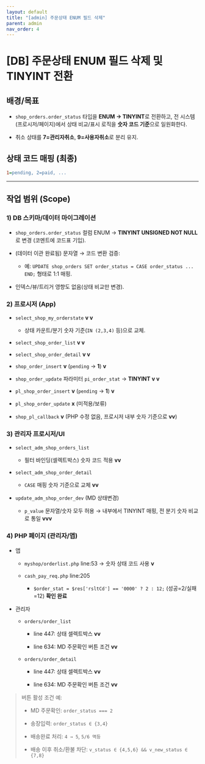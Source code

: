 ```yaml
---
layout: default
title: "[admin] 주문상태 ENUM 필드 삭제"
parent: admin
nav_order: 4
---
```


# [DB] 주문상태 ENUM 필드 삭제 및 TINYINT 전환

## 배경/목표

- `shop_orders.order_status` 타입을 **ENUM → TINYINT**로 전환하고, 전 시스템(프로시저/페이지)에서 상태 비교/표시 로직을 **숫자 코드 기준**으로 일원화한다.
    
- 취소 상태를 **7=관리자취소**, **9=사용자취소**로 분리 유지.
    

## 상태 코드 매핑 (최종)

```ini
1=pending, 2=paid, ...

```


---

## 작업 범위 (Scope)

### 1) DB 스키마/데이터 마이그레이션

- `shop_orders.order_status` 컬럼 ENUM → **TINYINT UNSIGNED NOT NULL**로 변경 (코멘트에 코드표 기입).
    
- (데이터 이관 완료됨) 문자열 → 코드 변환 검증:
    
    - 예: `UPDATE shop_orders SET order_status = CASE order_status ... END;` 형태로 1:1 매핑.
        
- 인덱스/뷰/트리거 영향도 없음(상태 비교만 변경).
    

### 2) 프로시저 (App)

- `select_shop_my_orderstate` **v v**
    
    - 상태 카운트/분기 숫자 기준(`IN (2,3,4)` 등)으로 교체.
        
- `select_shop_order_list` **v v**
    
- `select_shop_order_detail` **v v**
    
- `shop_order_insert` **v** (`pending` → **1**) **v**
    
- `shop_order_update` 파라미터 `pi_order_stat` → **TINYINT** **v v**
    
- `pl_shop_order_insert` **v** (`pending` → **1**) **v**
    
- `pl_shop_order_update` **x** (미적용/보류)
    
- `shop_pl_callback` **v** (PHP 수정 없음, 프로시저 내부 숫자 기준으로 **vv**)
    

### 3) 관리자 프로시저/UI

- `select_adm_shop_orders_list`
    
    - 필터 바인딩(셀렉트박스) 숫자 코드 적용 **vv**
        
- `select_adm_shop_order_detail`
    
    - `CASE` 매핑 숫자 기준으로 교체 **vv**
        
- `update_adm_shop_order_dev` (MD 상태변경)
    
    - `p_value` 문자열/숫자 모두 허용 → 내부에서 TINYINT 매핑, 전 분기 숫자 비교로 통일 **vvv**
        

### 4) PHP 페이지 (관리자/앱)

- 앱
    
    - `myshop/orderlist.php` line:53 → 숫자 상태 코드 사용 **v**
        
    - `cash_pay_req.php` line:205
        
        - `$order_stat = $res['rsltCd'] == '0000' ? 2 : 12;` (성공=2/실패=12) **확인 완료**
            
- 관리자
    
    - `orders/order_list`
        
        - line 447: 상태 셀렉트박스 **vv**
            
        - line 634: MD 주문확인 버튼 조건 **vv**
            
    - `orders/order_detail`
        
        - line 447: 상태 셀렉트박스 **vv**
            
        - line 634: MD 주문확인 버튼 조건 **vv**
            

> 버튼 활성 조건 예:
> 
> - MD 주문확인: `order_status === 2`
>     
> - 송장입력: `order_status ∈ {3,4}`
>     
> - 배송완료 처리: `4 → 5`, `5/6 멱등`
>     
> - 배송 이후 취소/환불 차단: `v_status ∈ {4,5,6} && v_new_status ∈ {7,8}`
>